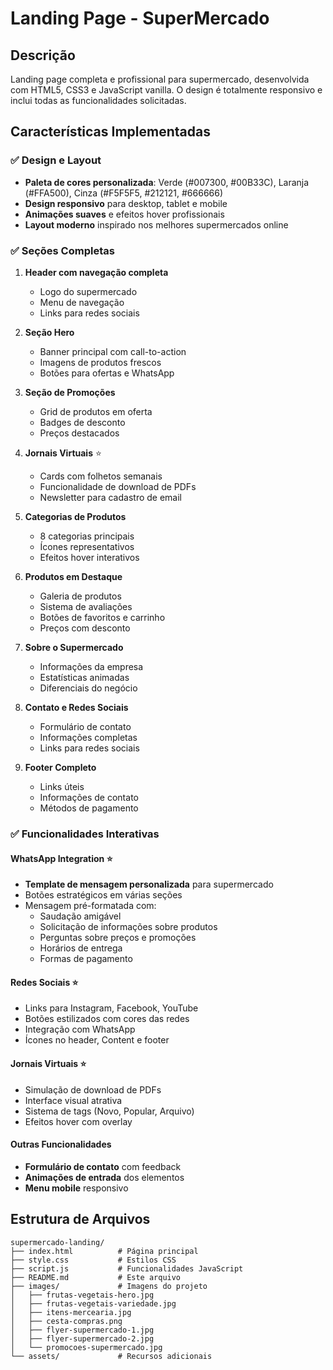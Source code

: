 # Landing Page - SuperMercado

## Descrição

Landing page completa e profissional para supermercado, desenvolvida com HTML5, CSS3 e JavaScript vanilla. O design é totalmente responsivo e inclui todas as funcionalidades solicitadas.

## Características Implementadas

### ✅ Design e Layout

- **Paleta de cores personalizada**: Verde (#007300, #00B33C), Laranja (#FFA500), Cinza (#F5F5F5, #212121, #666666)
- **Design responsivo** para desktop, tablet e mobile
- **Animações suaves** e efeitos hover profissionais
- **Layout moderno** inspirado nos melhores supermercados online

### ✅ Seções Completas

1. **Header com navegação completa**

   - Logo do supermercado
   - Menu de navegação
   - Links para redes sociais

2. **Seção Hero**

   - Banner principal com call-to-action
   - Imagens de produtos frescos
   - Botões para ofertas e WhatsApp

3. **Seção de Promoções**

   - Grid de produtos em oferta
   - Badges de desconto
   - Preços destacados

4. **Jornais Virtuais** ⭐

   - Cards com folhetos semanais
   - Funcionalidade de download de PDFs
   - Newsletter para cadastro de email

5. **Categorias de Produtos**

   - 8 categorias principais
   - Ícones representativos
   - Efeitos hover interativos

6. **Produtos em Destaque**

   - Galeria de produtos
   - Sistema de avaliações
   - Botões de favoritos e carrinho
   - Preços com desconto

7. **Sobre o Supermercado**

   - Informações da empresa
   - Estatísticas animadas
   - Diferenciais do negócio

8. **Contato e Redes Sociais**

   - Formulário de contato
   - Informações completas
   - Links para redes sociais

9. **Footer Completo**
   - Links úteis
   - Informações de contato
   - Métodos de pagamento

### ✅ Funcionalidades Interativas

#### WhatsApp Integration ⭐

- **Template de mensagem personalizada** para supermercado
- Botões estratégicos em várias seções
- Mensagem pré-formatada com:
  - Saudação amigável
  - Solicitação de informações sobre produtos
  - Perguntas sobre preços e promoções
  - Horários de entrega
  - Formas de pagamento

#### Redes Sociais ⭐

- Links para Instagram, Facebook, YouTube
- Botões estilizados com cores das redes
- Integração com WhatsApp
- Ícones no header, Content e footer

#### Jornais Virtuais ⭐

- Simulação de download de PDFs
- Interface visual atrativa
- Sistema de tags (Novo, Popular, Arquivo)
- Efeitos hover com overlay

#### Outras Funcionalidades

- **Formulário de contato** com feedback
- **Animações de entrada** dos elementos
- **Menu mobile** responsivo

## Estrutura de Arquivos

```
supermercado-landing/
├── index.html          # Página principal
├── style.css           # Estilos CSS
├── script.js           # Funcionalidades JavaScript
├── README.md           # Este arquivo
├── images/             # Imagens do projeto
│   ├── frutas-vegetais-hero.jpg
│   ├── frutas-vegetais-variedade.jpg
│   ├── itens-mercearia.jpg
│   ├── cesta-compras.png
│   ├── flyer-supermercado-1.jpg
│   ├── flyer-supermercado-2.jpg
│   └── promocoes-supermercado.jpg
└── assets/             # Recursos adicionais
```
